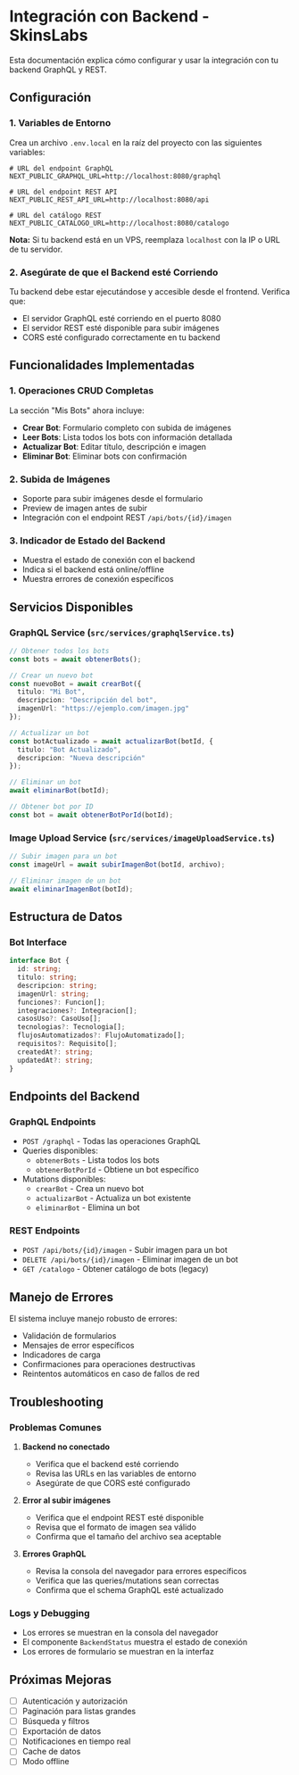 # Integración con Backend - SkinsLabs

Esta documentación explica cómo configurar y usar la integración con tu backend GraphQL y REST.

## Configuración

### 1. Variables de Entorno

Crea un archivo `.env.local` en la raíz del proyecto con las siguientes variables:

```env
# URL del endpoint GraphQL
NEXT_PUBLIC_GRAPHQL_URL=http://localhost:8080/graphql

# URL del endpoint REST API
NEXT_PUBLIC_REST_API_URL=http://localhost:8080/api

# URL del catálogo REST
NEXT_PUBLIC_CATALOGO_URL=http://localhost:8080/catalogo
```

**Nota:** Si tu backend está en un VPS, reemplaza `localhost` con la IP o URL de tu servidor.

### 2. Asegúrate de que el Backend esté Corriendo

Tu backend debe estar ejecutándose y accesible desde el frontend. Verifica que:

- El servidor GraphQL esté corriendo en el puerto 8080
- El servidor REST esté disponible para subir imágenes
- CORS esté configurado correctamente en tu backend

## Funcionalidades Implementadas

### 1. Operaciones CRUD Completas

La sección "Mis Bots" ahora incluye:

- **Crear Bot**: Formulario completo con subida de imágenes
- **Leer Bots**: Lista todos los bots con información detallada
- **Actualizar Bot**: Editar título, descripción e imagen
- **Eliminar Bot**: Eliminar bots con confirmación

### 2. Subida de Imágenes

- Soporte para subir imágenes desde el formulario
- Preview de imagen antes de subir
- Integración con el endpoint REST `/api/bots/{id}/imagen`

### 3. Indicador de Estado del Backend

- Muestra el estado de conexión con el backend
- Indica si el backend está online/offline
- Muestra errores de conexión específicos

## Servicios Disponibles

### GraphQL Service (`src/services/graphqlService.ts`)

```typescript
// Obtener todos los bots
const bots = await obtenerBots();

// Crear un nuevo bot
const nuevoBot = await crearBot({
  titulo: "Mi Bot",
  descripcion: "Descripción del bot",
  imagenUrl: "https://ejemplo.com/imagen.jpg"
});

// Actualizar un bot
const botActualizado = await actualizarBot(botId, {
  titulo: "Bot Actualizado",
  descripcion: "Nueva descripción"
});

// Eliminar un bot
await eliminarBot(botId);

// Obtener bot por ID
const bot = await obtenerBotPorId(botId);
```

### Image Upload Service (`src/services/imageUploadService.ts`)

```typescript
// Subir imagen para un bot
const imageUrl = await subirImagenBot(botId, archivo);

// Eliminar imagen de un bot
await eliminarImagenBot(botId);
```

## Estructura de Datos

### Bot Interface

```typescript
interface Bot {
  id: string;
  titulo: string;
  descripcion: string;
  imagenUrl: string;
  funciones?: Funcion[];
  integraciones?: Integracion[];
  casosUso?: CasoUso[];
  tecnologias?: Tecnologia[];
  flujosAutomatizados?: FlujoAutomatizado[];
  requisitos?: Requisito[];
  createdAt?: string;
  updatedAt?: string;
}
```

## Endpoints del Backend

### GraphQL Endpoints

- `POST /graphql` - Todas las operaciones GraphQL
- Queries disponibles:
  - `obtenerBots` - Lista todos los bots
  - `obtenerBotPorId` - Obtiene un bot específico
- Mutations disponibles:
  - `crearBot` - Crea un nuevo bot
  - `actualizarBot` - Actualiza un bot existente
  - `eliminarBot` - Elimina un bot

### REST Endpoints

- `POST /api/bots/{id}/imagen` - Subir imagen para un bot
- `DELETE /api/bots/{id}/imagen` - Eliminar imagen de un bot
- `GET /catalogo` - Obtener catálogo de bots (legacy)

## Manejo de Errores

El sistema incluye manejo robusto de errores:

- Validación de formularios
- Mensajes de error específicos
- Indicadores de carga
- Confirmaciones para operaciones destructivas
- Reintentos automáticos en caso de fallos de red

## Troubleshooting

### Problemas Comunes

1. **Backend no conectado**
   - Verifica que el backend esté corriendo
   - Revisa las URLs en las variables de entorno
   - Asegúrate de que CORS esté configurado

2. **Error al subir imágenes**
   - Verifica que el endpoint REST esté disponible
   - Revisa que el formato de imagen sea válido
   - Confirma que el tamaño del archivo sea aceptable

3. **Errores GraphQL**
   - Revisa la consola del navegador para errores específicos
   - Verifica que las queries/mutations sean correctas
   - Confirma que el schema GraphQL esté actualizado

### Logs y Debugging

- Los errores se muestran en la consola del navegador
- El componente `BackendStatus` muestra el estado de conexión
- Los errores de formulario se muestran en la interfaz

## Próximas Mejoras

- [ ] Autenticación y autorización
- [ ] Paginación para listas grandes
- [ ] Búsqueda y filtros
- [ ] Exportación de datos
- [ ] Notificaciones en tiempo real
- [ ] Cache de datos
- [ ] Modo offline 